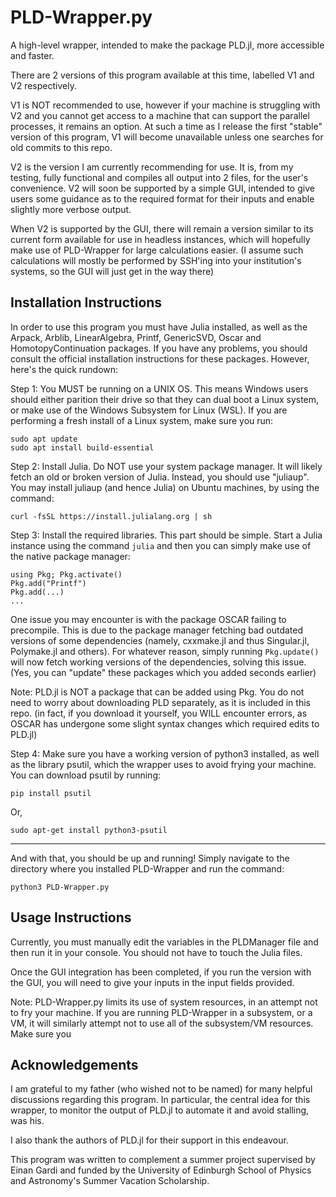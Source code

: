 # PLD-Wrapper.py

A high-level wrapper, intended to make the package PLD.jl, more accessible and faster.


There are 2 versions of this program available at this time, labelled V1 and V2 respectively.


V1 is NOT recommended to use, however if your machine is struggling with V2 and you cannot get access to a machine that can support the parallel processes, it remains an option. At such a time as I release the first "stable" version of this program, V1 will become unavailable unless one searches for old commits to this repo.

  

V2 is the version I am currently recommending for use. It is, from my testing, fully functional and compiles all output into 2 files, for the user's convenience. V2 will soon be supported by a simple GUI, intended to give users some guidance as to the required format for their inputs and enable slightly more verbose output.

When V2 is supported by the GUI, there will remain a version similar to its current form available for use in headless instances, which will hopefully make use of PLD-Wrapper for large calculations easier. (I assume such calculations will mostly be performed by SSH'ing into your institution's systems, so the GUI will just get in the way there)

## Installation Instructions

  
In order to use this program you must have Julia installed, as well as the Arpack, Arblib, LinearAlgebra, Printf, GenericSVD, Oscar and HomotopyContinuation packages. If you have any problems, you should consult the official installation instructions for these packages. However, here's the quick rundown:

Step 1: You MUST be running on a UNIX OS. This means Windows users should either parition their drive so that they can dual boot a Linux system, or make use of the Windows Subsystem for Linux (WSL). If you are performing a fresh install of a Linux system, make sure you run:

```
sudo apt update
sudo apt install build-essential
```

Step 2: Install Julia. Do NOT use your system package manager. It will likely fetch an old or broken version of Julia. Instead, you should use "juliaup". You may install juliaup (and hence Julia) on Ubuntu machines, by using the command:

```curl -fsSL https://install.julialang.org | sh ```

Step 3: Install the required libraries. This part should be simple. Start a Julia instance using the command ```julia``` and then you can simply make use of the native package manager:

```
using Pkg; Pkg.activate()
Pkg.add("Printf")
Pkg.add(...)
...
```

One issue you may encounter is with the package OSCAR failing to precompile. This is due to the package manager fetching bad outdated versions of some dependencies (namely, cxxmake.jl and thus Singular.jl, Polymake.jl and others). For whatever reason, simply running ```Pkg.update()``` will now fetch working versions of the dependencies, solving this issue. (Yes, you can "update" these packages which you added seconds earlier)

Note: PLD.jl is NOT a package that can be added using Pkg. You do not need to worry about downloading PLD separately, as it is included in this repo. (in fact, if you download it yourself, you WILL encounter errors, as OSCAR has undergone some slight syntax changes which required edits to PLD.jl)

Step 4: Make sure you have a working version of python3 installed, as well as the library psutil, which the wrapper uses to avoid frying your machine. You can download psutil by running:

```
pip install psutil
```

Or, 

```
sudo apt-get install python3-psutil
```

------

And with that, you should be up and running! Simply navigate to the directory where you installed PLD-Wrapper and run the command:

```
python3 PLD-Wrapper.py
```

## Usage Instructions

Currently, you must manually edit the variables in the PLDManager file and then run it in your console. You should not have to touch the Julia files.

Once the GUI integration has been completed, if you run the version with the GUI, you will need to give your inputs in the input fields provided.

Note: PLD-Wrapper.py limits its use of system resources, in an attempt not to fry your machine. If you are running PLD-Wrapper in a subsystem, or a VM, it will similarly attempt not to use all of the subsystem/VM resources. Make sure you 

## Acknowledgements

I am grateful to my father (who wished not to be named) for many helpful discussions regarding this program. In particular, the central idea for this wrapper, to monitor the output of PLD.jl to automate it and avoid stalling, was his.

I also thank the authors of PLD.jl for their support in this endeavour.

This program was written to complement a summer project supervised by Einan Gardi and funded by the University of Edinburgh School of Physics and Astronomy's Summer Vacation Scholarship.
